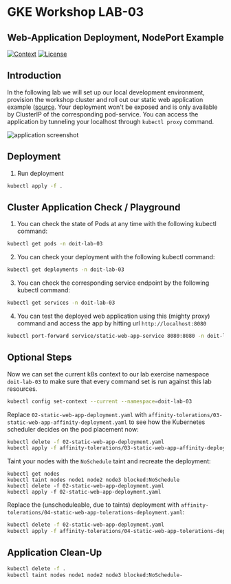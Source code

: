 # GKE Workshop LAB-03

## Web-Application Deployment, NodePort Example

[![Context](https://img.shields.io/badge/GKE%20Fundamentals-1-blue.svg)](#)
[![License](https://img.shields.io/badge/License-Apache%202.0-blue.svg)](https://opensource.org/licenses/Apache-2.0)

## Introduction

In the following lab we will set up our local development environment, provision the workshop cluster and roll out our static web application example ([source](https://github.com/doitintl/labs-web-app-static). Your deployment won't be exposed and is only available by ClusterIP of the corresponding pod-service. You can access the application by tunneling your localhost through `kubectl proxy` command.

![application screenshot](../.github/media/lab-03-screenshot-small.png)

## Deployment

1. Run deployment

```bash
kubectl apply -f .
```

## Cluster Application Check / Playground

1. You can check the state of Pods at any time with the following kubectl command:

```bash
kubectl get pods -n doit-lab-03
```

2. You can check your deployment with the following kubectl command:

```bash
kubectl get deployments -n doit-lab-03
```

3. You can check the corresponding service endpoint by the following kubectl command:

```bash
kubectl get services -n doit-lab-03
```

4. You can test the deployed web application using this (mighty proxy) command and access the app by hitting url `http://localhost:8080`

```bash
kubectl port-forward service/static-web-app-service 8080:8080 -n doit-lab-03
```

## Optional Steps

Now we can set the current k8s context to our lab exercise namespace `doit-lab-03` to make sure that every command set is run against this lab resources.

```bash
kubectl config set-context --current --namespace=doit-lab-03
```

Replace `02-static-web-app-deployment.yaml` with `affinity-tolerations/03-static-web-app-affinity-deployment.yaml` to see how the Kubernetes scheduler decides on the pod placement now:

```bash
kubectl delete -f 02-static-web-app-deployment.yaml
kubectl apply -f affinity-tolerations/03-static-web-app-affinity-deployment.yaml
```

Taint your nodes with the `NoSchedule` taint and recreate the deployment:

```
kubectl get nodes
kubectl taint nodes node1 node2 node3 blocked:NoSchedule
kubectl delete -f 02-static-web-app-deployment.yaml
kubectl apply -f 02-static-web-app-deployment.yaml
```

Replace the (unscheduleable, due to taints) deployment with `affinity-tolerations/04-static-web-app-tolerations-deployment.yaml`:

```bash
kubectl delete -f 02-static-web-app-deployment.yaml
kubectl apply -f affinity-tolerations/04-static-web-app-tolerations-deployment.yaml
```

## Application Clean-Up

```bash
kubectl delete -f .
kubectl taint nodes node1 node2 node3 blocked:NoSchedule-
```
